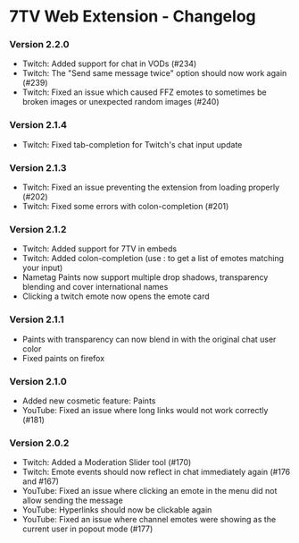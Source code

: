 # 7TV Web Extension - Changelog

### Version 2.2.0

- Twitch: Added support for chat in VODs (#234)
- Twitch: The "Send same message twice" option should now work again (#239)
- Twitch: Fixed an issue which caused FFZ emotes to sometimes be broken images or unexpected random images (#240)

### Version 2.1.4

- Twitch: Fixed tab-completion for Twitch's chat input update

### Version 2.1.3

- Twitch: Fixed an issue preventing the extension from loading properly (#202)
- Twitch: Fixed some errors with colon-completion (#201)

### Version 2.1.2

- Twitch: Added support for 7TV in embeds
- Twitch: Added colon-completion (use : to get a list of emotes matching your input)
- Nametag Paints now support multiple drop shadows, transparency blending and cover international names
- Clicking a twitch emote now opens the emote card

### Version 2.1.1

- Paints with transparency can now blend in with the original chat user color
- Fixed paints on firefox

### Version 2.1.0

- Added new cosmetic feature: Paints
- YouTube: Fixed an issue where long links would not work correctly (#181)

### Version 2.0.2

- Twitch: Added a Moderation Slider tool (#170)
- Twitch: Emote events should now reflect in chat immediately again (#176 and #167)
- YouTube: Fixed an issue where clicking an emote in the menu did not allow sending the message
- YouTube: Hyperlinks should now be clickable again
- YouTube: Fixed an issue where channel emotes were showing as the current user in popout mode (#177)
